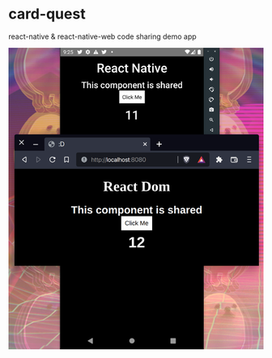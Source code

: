 # card-quest

react-native & react-native-web code sharing demo app

![screenshot](article/component-sharing.png)
